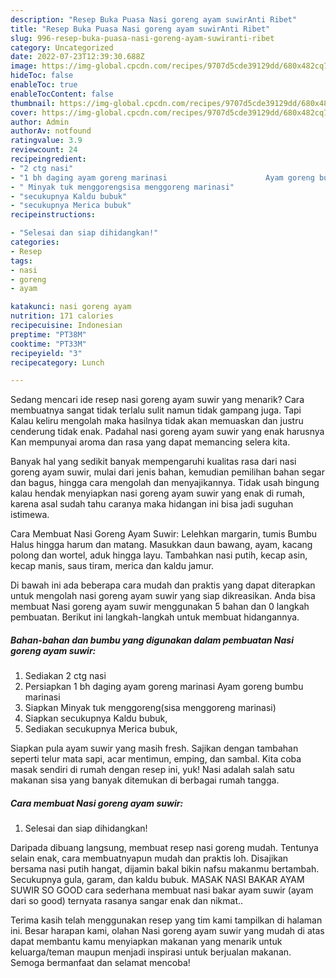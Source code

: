 ```yaml
---
description: "Resep Buka Puasa Nasi goreng ayam suwirAnti Ribet"
title: "Resep Buka Puasa Nasi goreng ayam suwirAnti Ribet"
slug: 996-resep-buka-puasa-nasi-goreng-ayam-suwiranti-ribet
category: Uncategorized
date: 2022-07-23T12:39:30.688Z
image: https://img-global.cpcdn.com/recipes/9707d5cde39129dd/680x482cq70/nasi-goreng-ayam-suwir-foto-resep-utama.jpg
hideToc: false
enableToc: true
enableTocContent: false
thumbnail: https://img-global.cpcdn.com/recipes/9707d5cde39129dd/680x482cq70/nasi-goreng-ayam-suwir-foto-resep-utama.jpg
cover: https://img-global.cpcdn.com/recipes/9707d5cde39129dd/680x482cq70/nasi-goreng-ayam-suwir-foto-resep-utama.jpg
author: Admin
authorAv: notfound
ratingvalue: 3.9
reviewcount: 24
recipeingredient:
- "2 ctg nasi"
- "1 bh daging ayam goreng marinasi                      Ayam goreng bumbu marinasi"
- " Minyak tuk menggorengsisa menggoreng marinasi"
- "secukupnya Kaldu bubuk"
- "secukupnya Merica bubuk"
recipeinstructions:

- "Selesai dan siap dihidangkan!"
categories:
- Resep
tags:
- nasi
- goreng
- ayam

katakunci: nasi goreng ayam 
nutrition: 171 calories
recipecuisine: Indonesian
preptime: "PT38M"
cooktime: "PT33M"
recipeyield: "3"
recipecategory: Lunch

---
```



Sedang mencari ide resep nasi goreng ayam suwir yang menarik? Cara membuatnya sangat tidak terlalu sulit namun tidak gampang juga. Tapi Kalau keliru mengolah maka hasilnya tidak akan memuaskan dan justru cenderung tidak enak. Padahal nasi goreng ayam suwir yang enak harusnya Kan mempunyai aroma dan rasa yang dapat memancing selera kita.


Banyak hal yang sedikit banyak mempengaruhi kualitas rasa dari nasi goreng ayam suwir, mulai dari jenis bahan, kemudian pemilihan bahan segar dan bagus, hingga cara mengolah dan menyajikannya. Tidak usah bingung kalau hendak menyiapkan nasi goreng ayam suwir yang enak di rumah, karena asal sudah tahu caranya maka hidangan ini bisa jadi suguhan istimewa.

Cara Membuat Nasi Goreng Ayam Suwir: Lelehkan margarin, tumis Bumbu Halus hingga harum dan matang. Masukkan daun bawang, ayam, kacang polong dan wortel, aduk hingga layu. Tambahkan nasi putih, kecap asin, kecap manis, saus tiram, merica dan kaldu jamur.


Di bawah ini ada beberapa cara mudah dan praktis yang dapat diterapkan untuk mengolah nasi goreng ayam suwir yang siap dikreasikan. Anda bisa membuat Nasi goreng ayam suwir menggunakan 5 bahan dan 0 langkah pembuatan. Berikut ini langkah-langkah untuk membuat hidangannya.

<!--inarticleads1-->

##### Bahan-bahan dan bumbu yang digunakan dalam pembuatan Nasi goreng ayam suwir:

1. Sediakan 2 ctg nasi
1. Persiapkan 1 bh daging ayam goreng marinasi                      Ayam goreng bumbu marinasi
1. Siapkan  Minyak tuk menggoreng(sisa menggoreng marinasi)
1. Siapkan secukupnya Kaldu bubuk,
1. Sediakan secukupnya Merica bubuk,


Siapkan pula ayam suwir yang masih fresh. Sajikan dengan tambahan seperti telur mata sapi, acar mentimun, emping, dan sambal. Kita coba masak sendiri di rumah dengan resep ini, yuk! Nasi adalah salah satu makanan sisa yang banyak ditemukan di berbagai rumah tangga. 

<!--inarticleads2-->

##### Cara membuat Nasi goreng ayam suwir:


1. Selesai dan siap dihidangkan!

Daripada dibuang langsung, membuat resep nasi goreng mudah. Tentunya selain enak, cara membuatnyapun mudah dan praktis loh. Disajikan bersama nasi putih hangat, dijamin bakal bikin nafsu makanmu bertambah. Secukupnya gula, garam, dan kaldu bubuk. MASAK NASI BAKAR AYAM SUWIR SO GOOD cara sederhana membuat nasi bakar ayam suwir (ayam dari so good) ternyata rasanya sangar enak dan nikmat.. 

Terima kasih telah menggunakan resep yang tim kami tampilkan di halaman ini. Besar harapan kami, olahan Nasi goreng ayam suwir yang mudah di atas dapat membantu kamu menyiapkan makanan yang menarik untuk keluarga/teman maupun menjadi inspirasi untuk berjualan makanan. Semoga bermanfaat dan selamat mencoba!

